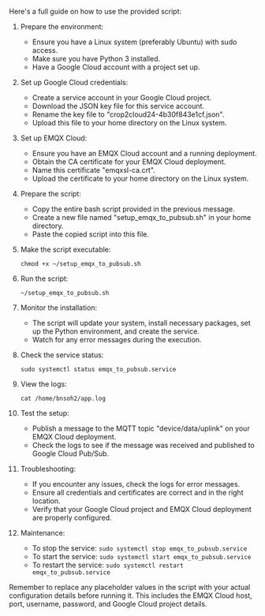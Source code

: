 Here's a full guide on how to use the provided script:

1. Prepare the environment:
   - Ensure you have a Linux system (preferably Ubuntu) with sudo access.
   - Make sure you have Python 3 installed.
   - Have a Google Cloud account with a project set up.

2. Set up Google Cloud credentials:
   - Create a service account in your Google Cloud project.
   - Download the JSON key file for this service account.
   - Rename the key file to "crop2cloud24-4b30f843e1cf.json".
   - Upload this file to your home directory on the Linux system.

3. Set up EMQX Cloud:
   - Ensure you have an EMQX Cloud account and a running deployment.
   - Obtain the CA certificate for your EMQX Cloud deployment.
   - Name this certificate "emqxsl-ca.crt".
   - Upload the certificate to your home directory on the Linux system.

4. Prepare the script:
   - Copy the entire bash script provided in the previous message.
   - Create a new file named "setup_emqx_to_pubsub.sh" in your home directory.
   - Paste the copied script into this file.

5. Make the script executable:
   ```
   chmod +x ~/setup_emqx_to_pubsub.sh
   ```

6. Run the script:
   ```
   ~/setup_emqx_to_pubsub.sh
   ```

7. Monitor the installation:
   - The script will update your system, install necessary packages, set up the Python environment, and create the service.
   - Watch for any error messages during the execution.

8. Check the service status:
   ```
   sudo systemctl status emqx_to_pubsub.service
   ```

9. View the logs:
   ```
   cat /home/bnsoh2/app.log
   ```

10. Test the setup:
    - Publish a message to the MQTT topic "device/data/uplink" on your EMQX Cloud deployment.
    - Check the logs to see if the message was received and published to Google Cloud Pub/Sub.

11. Troubleshooting:
    - If you encounter any issues, check the logs for error messages.
    - Ensure all credentials and certificates are correct and in the right location.
    - Verify that your Google Cloud project and EMQX Cloud deployment are properly configured.

12. Maintenance:
    - To stop the service: `sudo systemctl stop emqx_to_pubsub.service`
    - To start the service: `sudo systemctl start emqx_to_pubsub.service`
    - To restart the service: `sudo systemctl restart emqx_to_pubsub.service`

Remember to replace any placeholder values in the script with your actual configuration details before running it. This includes the EMQX Cloud host, port, username, password, and Google Cloud project details.